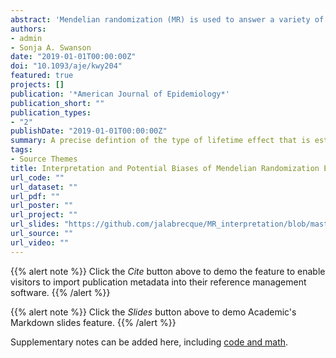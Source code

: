 ```yaml
---
abstract: 'Mendelian randomization (MR) is used to answer a variety of epidemiologic questions. One stated advantage of MR is that it estimates a "lifetime effect" of exposure, though this term remains vaguely defined. Instrumental variable analysis, on which MR is based, has focused on estimating the effects of point or time-fixed exposures rather than "lifetime effects." Here we use an empirical example with data from the Rotterdam Study (Rotterdam, the Netherlands, 2009-2013) to demonstrate how confusion can arise when estimating "lifetime effects." We provide one possible definition of a lifetime effect: the average change in outcome measured at time t when the entire exposure trajectory from conception to time t is shifted by 1 unit. We show that MR only estimates this type of lifetime effect under specific conditions-for example, when the effect of the genetic variants used on exposure does not change over time. Lastly, we simulate the magnitude of bias that would result in realistic scenarios that use genetic variants with effects that change over time. We recommend that investigators in future MR studies carefully consider the effect of interest and how genetic variants whose effects change with time may impact the interpretability and validity of their results.'
authors:
- admin
- Sonja A. Swanson
date: "2019-01-01T00:00:00Z"
doi: "10.1093/aje/kwy204"
featured: true
projects: []
publication: '*American Journal of Epidemiology*'
publication_short: ""
publication_types:
- "2"
publishDate: "2019-01-01T00:00:00Z"
summary: A precise defintion of the type of lifetime effect that is estimated by Mendelian randomization and when it isn't possible to estimate this effect.
tags:
- Source Themes
title: Interpretation and Potential Biases of Mendelian Randomization Estimates With Time-Varying Exposures
url_code: ""
url_dataset: ""
url_pdf: ""
url_poster: ""
url_project: ""
url_slides: "https://github.com/jalabrecque/MR_interpretation/blob/master/Labrecque_talk_SER2018.pdf"
url_source: ""
url_video: ""
---
```


{{% alert note %}}
Click the *Cite* button above to demo the feature to enable visitors to import publication metadata into their reference management software.
{{% /alert %}}

{{% alert note %}}
Click the *Slides* button above to demo Academic's Markdown slides feature.
{{% /alert %}}

Supplementary notes can be added here, including [code and math](https://sourcethemes.com/academic/docs/writing-markdown-latex/).

